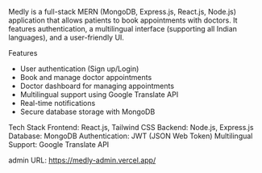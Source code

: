 Medly is a full-stack MERN (MongoDB, Express.js, React.js, Node.js) application that allows patients to book appointments with doctors. It features authentication, a multilingual interface (supporting all Indian languages), and a user-friendly UI.

Features
* User authentication (Sign up/Login)
* Book and manage doctor appointments
* Doctor dashboard for managing appointments
* Multilingual support using Google Translate API
* Real-time notifications
* Secure database storage with MongoDB

Tech Stack
Frontend: React.js, Tailwind CSS
Backend: Node.js, Express.js
Database: MongoDB
Authentication: JWT (JSON Web Token)
Multilingual Support: Google Translate API


admin URL: https://medly-admin.vercel.app/
